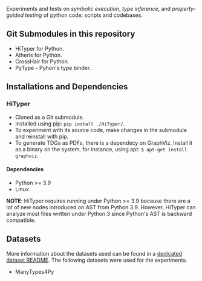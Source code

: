 Experiments and tests on *symbolic execution*, *type inference*, and *property-guided testing* of python code: scripts and codebases.

## Git Submodules in this repository

- HiTyper for Python.
- Atheris for Python.
- CrossHair for Python.
- PyType - Pyhon's type binder.

## Installations and Dependencies

### HiTyper
- Cloned as a Git submodule.
- Installed using pip: `pip install ./HiTyper/`.
- To experiment with its source code, make changes in the submodule and reinstall with pip.
- To generate TDGs as PDFs, there is a dependecy on GraphViz. Install it as a binary on the system, for instance, using apt: `$ apt-get install graphviz`.

#### Dependencies

- Python >= 3.9
- Linux

**NOTE**: HiTyper requires running under Python >= 3.9 because there are a lot of new nodes introduced on AST from Python 3.9. However, HiTyper can analyze most files written under Python 3 since Python's AST is backward compatible.


## Datasets

More information about the datasets used can be found in a [dedicated dataset README](./data/README.md). The following datasets were used for the experiments.

- ManyTypes4Py
